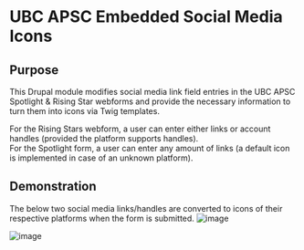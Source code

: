 # UBC APSC Embedded Social Media Icons
## Purpose ##
This Drupal module modifies social media link field entries in the UBC APSC Spotlight & Rising Star webforms and provide the necessary information to turn them into icons via Twig templates.

For the Rising Stars webform, a user can enter either links or account handles (provided the platform supports handles).\
For the Spotlight form, a user can enter any amount of links (a default icon is implemented in case of an unknown platform).
## Demonstration ##
The below two social media links/handles are converted to icons of their respective platforms when the form is submitted.
![image](https://github.com/UBC-APSC/ubc_apsc_embedded_social_media_icons/assets/97806653/1f225337-43aa-4862-bbca-fa9d08e874a0)

![image](https://github.com/UBC-APSC/ubc_apsc_embedded_social_media_icons/assets/97806653/ef8b2e93-d755-4620-9a6d-87844fd60668)
